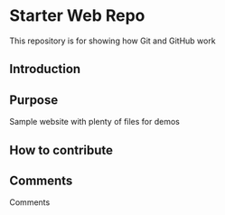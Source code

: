 # Starter Web Repo

This repository is for showing how Git and GitHub work

## Introduction

## Purpose

Sample website with plenty of files for demos

## How to contribute

## Comments
Comments
